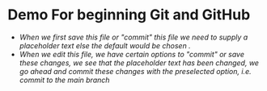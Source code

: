 # Demo For beginning Git and GitHub
<ul>
<li><em>When we first save this file or "commit" this file we need to supply a placeholder text else the default would be chosen .</em></li>
<li><em>When we edit this file, we have certain options to "commit" or save these changes, we see that the placeholder text has been changed, we go ahead and commit these changes with the preselected option, i.e. commit to the main branch</em></li>

